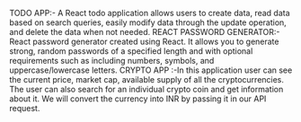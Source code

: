 TODO APP:- A React todo application allows users to create data, read data based on search queries, easily modify data through the update operation, and delete the data when not needed.
REACT PASSWORD GENERATOR:- React password generator created using React. It allows you to generate strong, random passwords of a specified length and with optional requirements such as including numbers, symbols, and uppercase/lowercase letters.
CRYPTO APP :-In this application user can see the current price, market cap, available supply of all the cryptocurrencies. The user can also search for an individual crypto coin and get information about it. We will convert the currency into INR by passing it in our API request.
